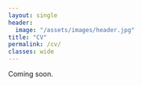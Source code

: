 ```yaml
---
layout: single
header:
  image: "/assets/images/header.jpg"
title: "CV"
permalink: /cv/
classes: wide
---
```


Coming soon.
